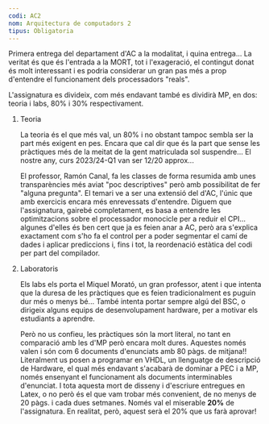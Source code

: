 ```yaml
---
codi: AC2
nom: Arquitectura de computadors 2
tipus: Obligatoria
---
```


Primera entrega del departament d'AC a la modalitat, i quina entrega... La
veritat és que és l'entrada a la MORT, tot i l'exageració, el contingut donat
és molt interessant i es podria considerar un gran pas més a prop d'entendre el
funcionament dels processadors "reals".

L'assignatura es divideix, com més endavant també es dividirà MP, en dos:
teoria i labs, 80% i 30% respectivament.

1. Teoria

	La teoria és el que més val, un 80% i no obstant tampoc sembla ser la part
	més exigent en pes. Encara que cal dir que és la part que sense les
	pràctiques més de la meitat de la gent matriculada sol suspendre... El
	nostre any, curs 2023/24-Q1 van ser 12/20 approx...

	El professor, Ramón Canal, fa les classes de forma resumida amb unes
	transparències més aviat "poc descriptives" però amb possibilitat de fer
	"alguna pregunta". El temari ve a ser una extensió del d'AC, l'únic que amb
	exercicis encara més enrevessats d'entendre. Diguem que l'assignatura,
	gairebé completament, es basa a entendre les optimitzacions sobre
	el processador monocicle per a reduir el CPI... algunes d'elles és ben cert
	que ja es feien anar a AC, però ara s'explica exactament com s'ho fa el
	control per a poder segmentar el camí de dades i aplicar prediccions i,
	fins i tot, la reordenació estàtica del codi per part del compilador.

2. Laboratoris

	Els labs els porta el Miquel Morató, un gran professor, atent i que intenta
	que la duresa de les pràctiques que es feien tradicionalment es puguin dur
	més o menys bé... També intenta portar sempre algú del BSC, o dirigeix
	alguns equips de desenvolupament hardware, per a motivar els estudiants a
	aprendre.

	Però no us confieu, les pràctiques són la mort literal, no tant en
	comparació amb les d'MP però encara molt dures. Aquestes només valen i són
	com 6 documents d'enunciats amb 80 pàgs. de mitjana!! Literalment us posen
	a programar en VHDL, un llenguatge de descripció de Hardware, el qual més
	endavant s'acabarà de dominar a PEC i a MP, només ensenyant el funcionament
	als documents interminables d'enunciat. I tota aquesta mort de disseny i
	d'escriure entregues en Latex, o no però és el que vam trobar més
	convenient, de no menys de 20 pàgs. i cada dues setmanes. Només val el
	miserable **20%** de l'assignatura. En realitat, però, aquest serà el 20%
	que us farà aprovar!
